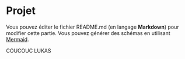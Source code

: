 # Projet

Vous pouvez éditer le fichier README.md (en langage **Markdown**) pour modifier cette partie.
Vous pouvez générer des schémas en utilisant [Mermaid](https://github.com/mermaid-js/mermaid).

COUCOUC LUKAS